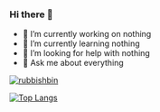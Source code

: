 ### Hi there 👋




- 🔭 I’m currently working on nothing
- 🌱 I’m currently learning nothing
- 🤔 I’m looking for help with nothing
- 💬 Ask me about everything


[![rubbishbin](https://github-readme-stats.vercel.app/api?username=rubbish-and-world&show_icons=true&theme=ambient_gradient&include_all_commits=true)](https://github.com/anuraghazra/github-readme-stats)


[![Top Langs](https://github-readme-stats.vercel.app/api/top-langs/?username=rubbish-and-world&layout=compact)](https://github.com/anuraghazra/github-readme-stats)

<!--
**rubbish-and-world/rubbish-and-world** is a ✨ _special_ ✨ repository because its `README.md` (this file) appears on your GitHub profile.

Here are some ideas to get you started:


- 📫 How to reach me: ...
- 😄 Pronouns: ...
- 👯 I’m looking to collaborate on nothing
- ⚡ Fun fact: ...
-->
